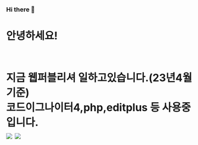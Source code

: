 ### Hi there 👋
<h1>안녕하세요! <h1><br>
  지금 웹퍼블리셔 일하고있습니다.(23년4월기준)<br>
  코드이그나이터4,php,editplus 등 사용중입니다.<br>
  

  
  
  <img src="https://img.shields.io/badge/codeigniter-EF4223?style=flat-square&logo=codeigniter&logoColor=white"/>
  <img src="https://img.shields.io/badge/php-#777BB4?style=flat-square&logo=php&logoColor=white"/>

